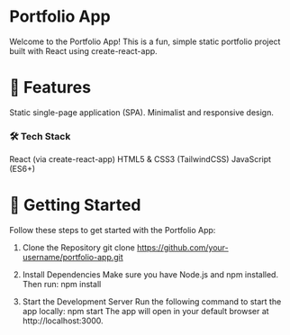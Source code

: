 # Portfolio App
Welcome to the Portfolio App! This is a fun, simple static portfolio project built with React using create-react-app. 

# 🚀 Features
Static single-page application (SPA).
Minimalist and responsive design.

### 🛠️ Tech Stack
React (via create-react-app)
HTML5 & CSS3 (TailwindCSS)
JavaScript (ES6+)
# 🔧 Getting Started
Follow these steps to get started with the Portfolio App:

1. Clone the Repository
git clone https://github.com/your-username/portfolio-app.git

2. Install Dependencies
Make sure you have Node.js and npm installed. Then run:
npm install

4. Start the Development Server
Run the following command to start the app locally:
npm start
The app will open in your default browser at http://localhost:3000.
